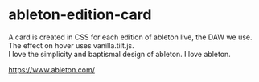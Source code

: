 # ableton-edition-card

A card is created in CSS for each edition of ableton live, the DAW we use.<br>
The effect on hover uses vanilla.tilt.js.<br>
I love the simplicity and baptismal design of ableton.
I love ableton.

https://www.ableton.com/
